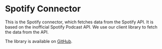 # Spotify Connector

This is the Spotify connector, which fetches data from the Spotify API. It is
based on the inofficial Spotify Podcast API. We use our client library to fetch
the data from the API.

The library is available on [GitHub](https://github.com/openpodcast/spotify-importer).
